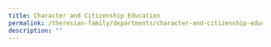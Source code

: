 ```yaml
---
title: Character and Citizenship Education
permalink: /theresian-family/departments/character-and-citizenship-education/
description: ""
---
```

